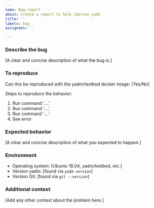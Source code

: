 ```yaml
---
name: Bug report
about: Create a report to help improve yadm
title: ''
labels: bug
assignees: ''

---
```

<!--
Before submitting, please search open and closed issues at
https://github.com/TheLocehiliosan/yadm/issues to avoid duplication.

If you have found a security vulnerability, do NOT open an issue.
Email yadm@yadm.io instead.
-->

### Describe the bug

[A clear and concise description of what the bug is.]

### To reproduce

Can this be reproduced with the yadm/testbed docker image: [Yes/No]
<!--
Consider trying to reproduce the bug inside a docker container using the
yadm/testbed docker image. https://hub.docker.com/r/yadm/testbed

The easiest way to start this container, is to clone the TheLocehiliosan/yadm
repo, and use the "scripthost" make target. For example:

  $ git clone https://github.com/TheLocehiliosan/yadm.git
  $ cd yadm
  $ make scripthost version=1.11.0
  Starting scripthost version="1.11.0" (recording script)
  root@scripthost:~# ### run commands which
  root@scripthost:~# ### demonstrate the problem
  root@scripthost:~# ### a succinct set of commands is best
  root@scripthost:~# exit
  logout

  Script saved to script.gz
  $

A script like this can be useful to developers to make a repeatable test for the
problem. You can attach a script.gz file to an issue.
https://help.github.com/en/articles/file-attachments-on-issues-and-pull-requests
-->

Steps to reproduce the behavior:

1. Run command '....'
2. Run command '....'
3. Run command '....'
4. See error

### Expected behavior

[A clear and concise description of what you expected to happen.]

### Environment

 - Operating system: [Ubuntu 18.04, yadm/testbed, etc.]
 - Version yadm: [found via `yadm version`]
 - Version Git: [found via `git --version`]

### Additional context

[Add any other context about the problem here.]
